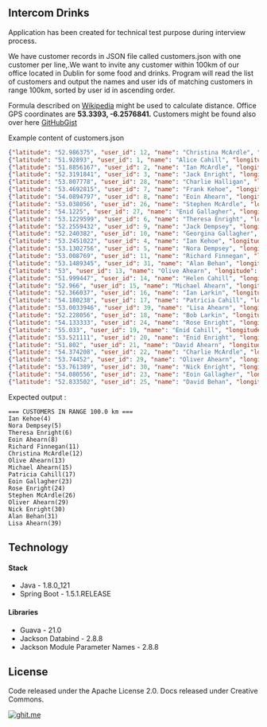 ## Intercom Drinks

Application has been created for technical test purpose during interview process.

We have customer records in JSON file called customers.json with one customer per line,.We want to invite any customer within 100km of our office located in Dublin for some food and drinks. Program will read the list of customers and output the names and user ids of matching customers in range 100km, sorted by user id in ascending order.

Formula described on [Wikipedia](https://en.wikipedia.org/wiki/Great-circle_distance)  might be used to calculate distance.
Office GPS coordinates are **53.3393, -6.2576841.**
Customers might be found also over here [GitHubGist](https://gist.github.com/brianw/19896c50afa89ad4dec3) 

Example content of customers.json

```json
{"latitude": "52.986375", "user_id": 12, "name": "Christina McArdle", "longitude": "-6.043701"}
{"latitude": "51.92893", "user_id": 1, "name": "Alice Cahill", "longitude": "-10.27699"}
{"latitude": "51.8856167", "user_id": 2, "name": "Ian McArdle", "longitude": "-10.4240951"}
{"latitude": "52.3191841", "user_id": 3, "name": "Jack Enright", "longitude": "-8.5072391"}
{"latitude": "53.807778", "user_id": 28, "name": "Charlie Halligan", "longitude": "-7.714444"}
{"latitude": "53.4692815", "user_id": 7, "name": "Frank Kehoe", "longitude": "-9.436036"}
{"latitude": "54.0894797", "user_id": 8, "name": "Eoin Ahearn", "longitude": "-6.18671"}
{"latitude": "53.038056", "user_id": 26, "name": "Stephen McArdle", "longitude": "-7.653889"}
{"latitude": "54.1225", "user_id": 27, "name": "Enid Gallagher", "longitude": "-8.143333"}
{"latitude": "53.1229599", "user_id": 6, "name": "Theresa Enright", "longitude": "-6.2705202"}
{"latitude": "52.2559432", "user_id": 9, "name": "Jack Dempsey", "longitude": "-7.1048927"}
{"latitude": "52.240382", "user_id": 10, "name": "Georgina Gallagher", "longitude": "-6.972413"}
{"latitude": "53.2451022", "user_id": 4, "name": "Ian Kehoe", "longitude": "-6.238335"}
{"latitude": "53.1302756", "user_id": 5, "name": "Nora Dempsey", "longitude": "-6.2397222"}
{"latitude": "53.008769", "user_id": 11, "name": "Richard Finnegan", "longitude": "-6.1056711"}
{"latitude": "53.1489345", "user_id": 31, "name": "Alan Behan", "longitude": "-6.8422408"}
{"latitude": "53", "user_id": 13, "name": "Olive Ahearn", "longitude": "-7"}
{"latitude": "51.999447", "user_id": 14, "name": "Helen Cahill", "longitude": "-9.742744"}
{"latitude": "52.966", "user_id": 15, "name": "Michael Ahearn", "longitude": "-6.463"}
{"latitude": "52.366037", "user_id": 16, "name": "Ian Larkin", "longitude": "-8.179118"}
{"latitude": "54.180238", "user_id": 17, "name": "Patricia Cahill", "longitude": "-5.920898"}
{"latitude": "53.0033946", "user_id": 39, "name": "Lisa Ahearn", "longitude": "-6.3877505"}
{"latitude": "52.228056", "user_id": 18, "name": "Bob Larkin", "longitude": "-7.915833"}
{"latitude": "54.133333", "user_id": 24, "name": "Rose Enright", "longitude": "-6.433333"}
{"latitude": "55.033", "user_id": 19, "name": "Enid Cahill", "longitude": "-8.112"}
{"latitude": "53.521111", "user_id": 20, "name": "Enid Enright", "longitude": "-9.831111"}
{"latitude": "51.802", "user_id": 21, "name": "David Ahearn", "longitude": "-9.442"}
{"latitude": "54.374208", "user_id": 22, "name": "Charlie McArdle", "longitude": "-8.371639"}
{"latitude": "53.74452", "user_id": 29, "name": "Oliver Ahearn", "longitude": "-7.11167"}
{"latitude": "53.761389", "user_id": 30, "name": "Nick Enright", "longitude": "-7.2875"}
{"latitude": "54.080556", "user_id": 23, "name": "Eoin Gallagher", "longitude": "-6.361944"}
{"latitude": "52.833502", "user_id": 25, "name": "David Behan", "longitude": "-8.522366"}
```

Expected output :
```
=== CUSTOMERS IN RANGE 100.0 km ===
Ian Kehoe(4) 
Nora Dempsey(5) 
Theresa Enright(6) 
Eoin Ahearn(8) 
Richard Finnegan(11) 
Christina McArdle(12) 
Olive Ahearn(13) 
Michael Ahearn(15) 
Patricia Cahill(17) 
Eoin Gallagher(23) 
Rose Enright(24) 
Stephen McArdle(26) 
Oliver Ahearn(29) 
Nick Enright(30) 
Alan Behan(31) 
Lisa Ahearn(39) 
```

## Technology

#### Stack

- Java - 1.8.0_121
- Spring Boot - 1.5.1.RELEASE

#### Libraries

- Guava - 21.0
- Jackson Databind - 2.8.8
- Jackson Module Parameter Names - 2.8.8

## License
Code released under the  Apache License 2.0. Docs released under Creative Commons.

[![ghit.me](https://ghit.me/badge.svg?repo=GarciaPL/Intercom)](https://ghit.me/repo/GarciaPL/Intercom)
